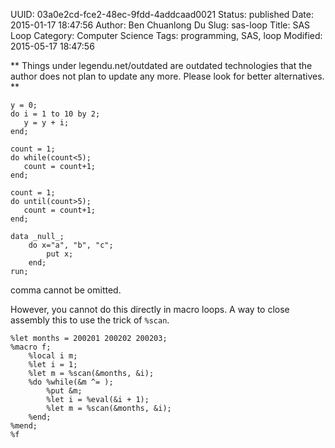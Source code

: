 UUID: 03a0e2cd-fce2-48ec-9fdd-4addcaad0021
Status: published
Date: 2015-01-17 18:47:56
Author: Ben Chuanlong Du
Slug: sas-loop
Title: SAS Loop
Category: Computer Science
Tags: programming, SAS, loop
Modified: 2015-05-17 18:47:56

**
Things under legendu.net/outdated are outdated technologies 
that the author does not plan to update any more. 
Please look for better alternatives.
**

```SAS
y = 0;
do i = 1 to 10 by 2;
   y = y + i;
end;

count = 1;
do while(count<5);
   count = count+1;
end;

count = 1;
do until(count>5);
   count = count+1;
end;
```

```SAS
data _null_;
    do x="a", "b", "c";
        put x;
    end;
run;
```

comma cannot be omitted.


However, 
you cannot do this directly in macro loops.
A way to close assembly this to use the trick of `%scan`.

```SAS
%let months = 200201 200202 200203;
%macro f;
	%local i m;
	%let i = 1;
	%let m = %scan(&months, &i);
	%do %while(&m ^= );
		%put &m;
		%let i = %eval(&i + 1);
		%let m = %scan(&months, &i);
	%end;
%mend;
%f
```
